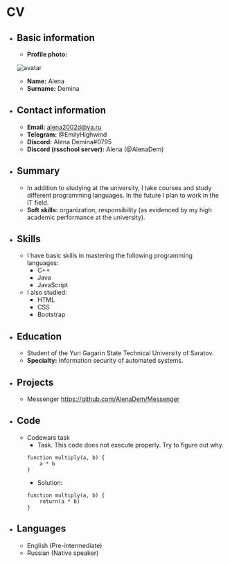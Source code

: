 # CV

* ## Basic information
    + **Profile photo:**
    
    ![avatar](https://user-images.githubusercontent.com/62592371/147970904-e5e8dca9-db3e-4247-9431-de9e7ec08a86.jpg)

    + **Name:** Alena 
    + **Surname:** Demina
    

* ## Contact information
    + **Email:** alena2002d@ya.ru
    + **Telegram:** @EmilyHighwind
    + **Discord:** Alena Demina#0795
    + **Discord (rsschool server):** Alena (@AlenaDem)

* ## Summary
    + In addition to studying at the university, I take courses and study different programming languages. In the future I plan to work in the IT field.
    + **Soft skills:** organization, responsibility (as evidenced by my high academic performance at the university).

* ## Skills
    + I have basic skills in mastering the following programming languages:
        - C++
        - Java
        - JavaScript
    + I also studied:
        - HTML
        - CSS
        - Bootstrap

* ## Education
    + Student of the Yuri Gagarin State Technical University of Saratov.
    + **Specialty:** Information security of automated systems.

* ## Projects
    + Messenger
    https://github.com/AlenaDem/Messenger

* ## Code
    + Codewars task
        - Task. This code does not execute properly. Try to figure out why.
        ```
        function multiply(a, b) {
            a * b
        }
        ```
        - Solution:
        ```
        function multiply(a, b) {
            return(a * b)
        }
        ```


* ## Languages
    + English (Pre-intermediate)
    + Russian (Native speaker)
